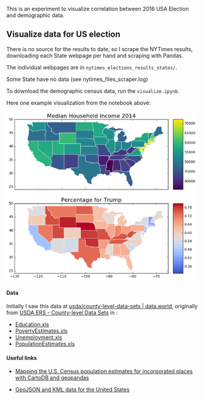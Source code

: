 This is an experiment to visualize correlation between 2016 USA Election and demographic data.

## Visualize data for US election

There is no source for the results to date, so I scrape the NYTimes results, downloading each State webpage per hand and scraping with Pandas.

The individual webpages are in `nytimes_elections_results_states/`.

Some State have no data (see nytimes_files_scraper.log)

To download the demographic census data, run the `visualize.ipynb`.

Here one example visualization from the notebook above:

![Screen_Shot.png (772×682)](https://raw.githubusercontent.com/kidpixo/presidential_election_usa_2016/master/Screen_Shot.png)

#### Data 

Initially I saw this data at [usda/county-level-data-sets | data.world](https://data.world/usda/county-level-data-sets), originally from [USDA ERS - County-level Data Sets](http://www.ers.usda.gov/data-products/county-level-data-sets.aspx) in :

- [Education.xls](http://www.ers.usda.gov/webdocs/DataFiles/CountyLevel_Data_Sets_Download_Data__18026//Education.xls)
- [PovertyEstimates.xls](http://www.ers.usda.gov/webdocs/DataFiles/CountyLevel_Data_Sets_Download_Data__18026//PovertyEstimates.xls)
- [Unemployment.xls](http://www.ers.usda.gov/webdocs/DataFiles/CountyLevel_Data_Sets_Download_Data__18026//Unemployment.xls)
- [PopulationEstimates.xls](http://www.ers.usda.gov/webdocs/DataFiles/CountyLevel_Data_Sets_Download_Data__18026//PopulationEstimates.xls)

#### Useful links

- [Mapping the U.S. Census population estimates for incorporated places with CartoDB and geopandas](http://blog.danwin.com/census-places-cartodb-geopandas-mapping/)

- [GeoJSON and KML data for the United States](http://eric.clst.org/Stuff/USGeoJSON)

